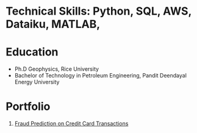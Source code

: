 # Technical Skills: Python, SQL, AWS, Dataiku, MATLAB, 

# Education
- Ph.D Geophysics, Rice University
- Bachelor of Technology in Petroleum Engineering, Pandit Deendayal Energy University

# Portfolio 

1. [Fraud Prediction on Credit Card Transactions](https://github.com/harsh91274/card_transactions_fraud_prediction)

